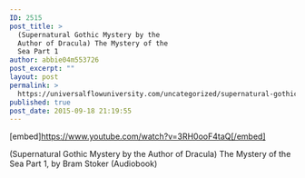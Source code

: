 ```yaml
---
ID: 2515
post_title: >
  (Supernatural Gothic Mystery by the
  Author of Dracula) The Mystery of the
  Sea Part 1
author: abbie04m553726
post_excerpt: ""
layout: post
permalink: >
  https://universalflowuniversity.com/uncategorized/supernatural-gothic-mystery-by-the-author-of-dracula-the-mystery-of-the-sea-part-1/
published: true
post_date: 2015-09-18 21:19:55
---
```

[embed]https://www.youtube.com/watch?v=3RH0ooF4taQ[/embed]<br>
<p>(Supernatural Gothic Mystery by the Author of Dracula) The Mystery of the Sea Part 1, by Bram Stoker (Audiobook)</p>